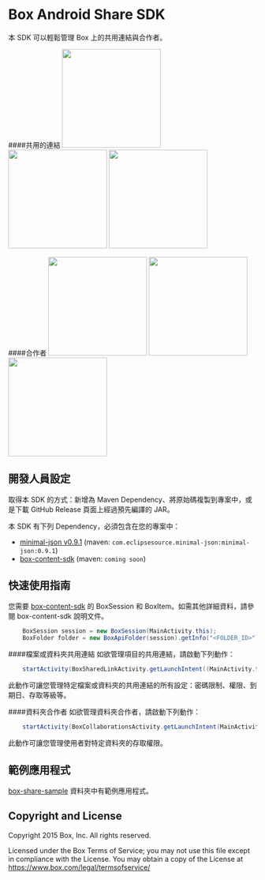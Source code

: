 Box Android Share SDK
==============
本 SDK 可以輕鬆管理 Box 上的共用連結與合作者。

####共用的連結
<img src="https://cloud.box.com/shared/static/cvdtf4475mf39r47s066de79ukpwlwwv.png" width="200"/>
<img src="https://cloud.box.com/shared/static/gqi9a9xzucjd9u9vkmf1zzwulbvnlbki.png" width="200"/>
<img src="https://cloud.box.com/shared/static/xh0n3ewuk1s68o9x8z195fgknqj41ij3.png" width="200"/>

####合作者
<img src="https://cloud.box.com/shared/static/855dkoj2nyk1obtiqpc2k5dr1o85tpp9.png" width="200"/>
<img src="https://cloud.box.com/shared/static/pz3ujyihzwd7du9bqtrn5cqveg5pzdqo.png" width="200"/>
<img src="https://cloud.box.com/shared/static/7r90gmo7zq3q4zs5otjvi0bf4s1ya01g.png" width="200"/>

開發人員設定
--------------
取得本 SDK 的方式：新增為 Maven Dependency、將原始碼複製到專案中，或是下載 GitHub Release 頁面上經過預先編譯的 JAR。

本 SDK 有下列 Dependency，必須包含在您的專案中：
* [minimal-json v0.9.1](https://github.com/ralfstx/minimal-json) (maven: `com.eclipsesource.minimal-json:minimal-json:0.9.1`)
* [box-content-sdk](https://github.com/box/box-android-content-sdk) (maven: `coming soon`)

快速使用指南
--------------
您需要 [box-content-sdk](https://github.com/box/box-android-content-sdk) 的 BoxSession 和 BoxItem。如需其他詳細資料，請參閱 box-content-sdk 說明文件。
```java
    BoxSession session = new BoxSession(MainActivity.this);
    BoxFolder folder = new BoxApiFolder(session).getInfo("<FOLDER_ID>").send();
```

####檔案或資料夾共用連結
如欲管理項目的共用連結，請啟動下列動作：
```java
    startActivity(BoxSharedLinkActivity.getLaunchIntent((MainActivity.this, folder, session));
```
此動作可讓您管理特定檔案或資料夾的共用連結的所有設定：密碼限制、權限、到期日、存取等級等。

####資料夾合作者
如欲管理資料夾合作者，請啟動下列動作：
```java
    startActivity(BoxCollaborationsActivity.getLaunchIntent(MainActivity.this, folder, session));
```
此動作可讓您管理使用者對特定資料夾的存取權限。 

範例應用程式
--------------
[box-share-sample](../../tree/master/box-share-sample) 資料夾中有範例應用程式。

Copyright and License
---------------------
Copyright 2015 Box, Inc. All rights reserved.

Licensed under the Box Terms of Service; you may not use this file except in compliance with the License.
You may obtain a copy of the License at https://www.box.com/legal/termsofservice/
